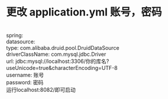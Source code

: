 # 更改 application.yml 账号，密码
<br>
spring:
<br>
    datasource:
    <br>
        type: com.alibaba.druid.pool.DruidDataSource
        <br>
        driverClassName: com.mysql.jdbc.Driver
        <br>
        url: jdbc:mysql://localhost:3306/你的库名?useUnicode=true&characterEncoding=UTF-8
        <br>
        username: 账号
        <br>
        password: 密码
<br>
运行localhost:8082/即可启动